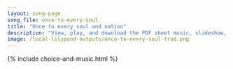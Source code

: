 ```yaml
---
layout: song-page
song_file: once-to-every-soul
title: "Once to every soul and nation"
description: "View, play, and download the PDF sheet music, slideshow, and audio. Lyrics: Once to ev’ry soul and nation comes the moment to decide, in the strife of truth with falsehood, for the good or evil side;  Then to side with truth i... english secular 4part chords"
image: /local-lilypond-outputs/once-to-every-soul-trad.png
---
```


{% include choice-and-music.html %}